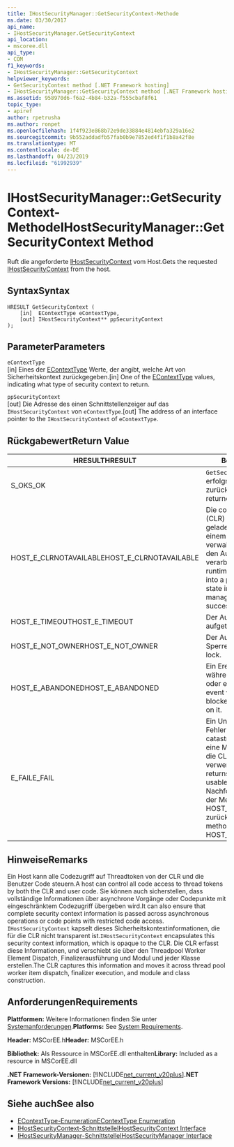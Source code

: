 ```yaml
---
title: IHostSecurityManager::GetSecurityContext-Methode
ms.date: 03/30/2017
api_name:
- IHostSecurityManager.GetSecurityContext
api_location:
- mscoree.dll
api_type:
- COM
f1_keywords:
- IHostSecurityManager::GetSecurityContext
helpviewer_keywords:
- GetSecurityContext method [.NET Framework hosting]
- IHostSecurityManager::GetSecurityContext method [.NET Framework hosting]
ms.assetid: 958970d6-f6a2-4b84-b32a-f555cbaf8f61
topic_type:
- apiref
author: rpetrusha
ms.author: ronpet
ms.openlocfilehash: 1f4f923e868b72e9de33884e4814ebfa329a16e2
ms.sourcegitcommit: 9b552addadfb57fab0b9e7852ed4f1f1b8a42f8e
ms.translationtype: MT
ms.contentlocale: de-DE
ms.lasthandoff: 04/23/2019
ms.locfileid: "61992939"
---
```

# <a name="ihostsecuritymanagergetsecuritycontext-method"></a><span data-ttu-id="b249d-102">IHostSecurityManager::GetSecurityContext-Methode</span><span class="sxs-lookup"><span data-stu-id="b249d-102">IHostSecurityManager::GetSecurityContext Method</span></span>
<span data-ttu-id="b249d-103">Ruft die angeforderte [IHostSecurityContext](../../../../docs/framework/unmanaged-api/hosting/ihostsecuritycontext-interface.md) vom Host.</span><span class="sxs-lookup"><span data-stu-id="b249d-103">Gets the requested [IHostSecurityContext](../../../../docs/framework/unmanaged-api/hosting/ihostsecuritycontext-interface.md) from the host.</span></span>  
  
## <a name="syntax"></a><span data-ttu-id="b249d-104">Syntax</span><span class="sxs-lookup"><span data-stu-id="b249d-104">Syntax</span></span>  
  
```  
HRESULT GetSecurityContext (  
    [in]  EContextType eContextType,   
    [out] IHostSecurityContext** ppSecurityContext  
);  
```  
  
## <a name="parameters"></a><span data-ttu-id="b249d-105">Parameter</span><span class="sxs-lookup"><span data-stu-id="b249d-105">Parameters</span></span>  
 `eContextType`  
 <span data-ttu-id="b249d-106">[in] Eines der [EContextType](../../../../docs/framework/unmanaged-api/hosting/econtexttype-enumeration.md) Werte, der angibt, welche Art von Sicherheitskontext zurückgegeben.</span><span class="sxs-lookup"><span data-stu-id="b249d-106">[in] One of the [EContextType](../../../../docs/framework/unmanaged-api/hosting/econtexttype-enumeration.md) values, indicating what type of security context to return.</span></span>  
  
 `ppSecurityContext`  
 <span data-ttu-id="b249d-107">[out] Die Adresse des einen Schnittstellenzeiger auf das `IHostSecurityContext` von `eContextType`.</span><span class="sxs-lookup"><span data-stu-id="b249d-107">[out] The address of an interface pointer to the `IHostSecurityContext` of `eContextType`.</span></span>  
  
## <a name="return-value"></a><span data-ttu-id="b249d-108">Rückgabewert</span><span class="sxs-lookup"><span data-stu-id="b249d-108">Return Value</span></span>  
  
|<span data-ttu-id="b249d-109">HRESULT</span><span class="sxs-lookup"><span data-stu-id="b249d-109">HRESULT</span></span>|<span data-ttu-id="b249d-110">Beschreibung</span><span class="sxs-lookup"><span data-stu-id="b249d-110">Description</span></span>|  
|-------------|-----------------|  
|<span data-ttu-id="b249d-111">S_OK</span><span class="sxs-lookup"><span data-stu-id="b249d-111">S_OK</span></span>|<span data-ttu-id="b249d-112">`GetSecurityContext` wurde erfolgreich zurückgegeben.</span><span class="sxs-lookup"><span data-stu-id="b249d-112">`GetSecurityContext` returned successfully.</span></span>|  
|<span data-ttu-id="b249d-113">HOST_E_CLRNOTAVAILABLE</span><span class="sxs-lookup"><span data-stu-id="b249d-113">HOST_E_CLRNOTAVAILABLE</span></span>|<span data-ttu-id="b249d-114">Die common Language Runtime (CLR) wurde nicht in einen Prozess geladen wurde, oder die CLR ist in einem Zustand, in dem nicht verwalteten Code ausführen oder den Aufruf erfolgreich zu verarbeiten.</span><span class="sxs-lookup"><span data-stu-id="b249d-114">The common language runtime (CLR) has not been loaded into a process, or the CLR is in a state in which it cannot run managed code or process the call successfully.</span></span>|  
|<span data-ttu-id="b249d-115">HOST_E_TIMEOUT</span><span class="sxs-lookup"><span data-stu-id="b249d-115">HOST_E_TIMEOUT</span></span>|<span data-ttu-id="b249d-116">Der Aufruf ist ein Timeout aufgetreten.</span><span class="sxs-lookup"><span data-stu-id="b249d-116">The call timed out.</span></span>|  
|<span data-ttu-id="b249d-117">HOST_E_NOT_OWNER</span><span class="sxs-lookup"><span data-stu-id="b249d-117">HOST_E_NOT_OWNER</span></span>|<span data-ttu-id="b249d-118">Der Aufrufer ist nicht Besitzer der Sperre.</span><span class="sxs-lookup"><span data-stu-id="b249d-118">The caller does not own the lock.</span></span>|  
|<span data-ttu-id="b249d-119">HOST_E_ABANDONED</span><span class="sxs-lookup"><span data-stu-id="b249d-119">HOST_E_ABANDONED</span></span>|<span data-ttu-id="b249d-120">Ein Ereignis wurde abgebrochen, während sich der blockierte Thread oder eine Fiber darauf gewartet.</span><span class="sxs-lookup"><span data-stu-id="b249d-120">An event was canceled while a blocked thread or fiber was waiting on it.</span></span>|  
|<span data-ttu-id="b249d-121">E_FAIL</span><span class="sxs-lookup"><span data-stu-id="b249d-121">E_FAIL</span></span>|<span data-ttu-id="b249d-122">Ein Unbekannter Schwerwiegender Fehler ist aufgetreten.</span><span class="sxs-lookup"><span data-stu-id="b249d-122">An unknown catastrophic failure occurred.</span></span> <span data-ttu-id="b249d-123">Wenn eine Methode E_FAIL zurückgibt, ist die CLR nicht mehr im Prozess verwendet werden.</span><span class="sxs-lookup"><span data-stu-id="b249d-123">When a method returns E_FAIL, the CLR is no longer usable within the process.</span></span> <span data-ttu-id="b249d-124">Nachfolgende Aufrufe zum Hosten der Methoden HOST_E_CLRNOTAVAILABLE zurück.</span><span class="sxs-lookup"><span data-stu-id="b249d-124">Subsequent calls to hosting methods return HOST_E_CLRNOTAVAILABLE.</span></span>|  
  
## <a name="remarks"></a><span data-ttu-id="b249d-125">Hinweise</span><span class="sxs-lookup"><span data-stu-id="b249d-125">Remarks</span></span>  
 <span data-ttu-id="b249d-126">Ein Host kann alle Codezugriff auf Threadtoken von der CLR und die Benutzer Code steuern.</span><span class="sxs-lookup"><span data-stu-id="b249d-126">A host can control all code access to thread tokens by both the CLR and user code.</span></span> <span data-ttu-id="b249d-127">Sie können auch sicherstellen, dass vollständige Informationen über asynchrone Vorgänge oder Codepunkte mit eingeschränktem Codezugriff übergeben wird.</span><span class="sxs-lookup"><span data-stu-id="b249d-127">It can also ensure that complete security context information is passed across asynchronous operations or code points with restricted code access.</span></span> <span data-ttu-id="b249d-128">`IHostSecurityContext` kapselt dieses Sicherheitskontextinformationen, die für die CLR nicht transparent ist.</span><span class="sxs-lookup"><span data-stu-id="b249d-128">`IHostSecurityContext` encapsulates this security context information, which is opaque to the CLR.</span></span> <span data-ttu-id="b249d-129">Die CLR erfasst diese Informationen, und verschiebt sie über den Threadpool Worker Element Dispatch, Finalizerausführung und Modul und jeder Klasse erstellen.</span><span class="sxs-lookup"><span data-stu-id="b249d-129">The CLR captures this information and moves it across thread pool worker item dispatch, finalizer execution, and module and class construction.</span></span>  
  
## <a name="requirements"></a><span data-ttu-id="b249d-130">Anforderungen</span><span class="sxs-lookup"><span data-stu-id="b249d-130">Requirements</span></span>  
 <span data-ttu-id="b249d-131">**Plattformen:** Weitere Informationen finden Sie unter [Systemanforderungen](../../../../docs/framework/get-started/system-requirements.md).</span><span class="sxs-lookup"><span data-stu-id="b249d-131">**Platforms:** See [System Requirements](../../../../docs/framework/get-started/system-requirements.md).</span></span>  
  
 <span data-ttu-id="b249d-132">**Header:** MSCorEE.h</span><span class="sxs-lookup"><span data-stu-id="b249d-132">**Header:** MSCorEE.h</span></span>  
  
 <span data-ttu-id="b249d-133">**Bibliothek:** Als Ressource in MSCorEE.dll enthalten</span><span class="sxs-lookup"><span data-stu-id="b249d-133">**Library:** Included as a resource in MSCorEE.dll</span></span>  
  
 <span data-ttu-id="b249d-134">**.NET Framework-Versionen:** [!INCLUDE[net_current_v20plus](../../../../includes/net-current-v20plus-md.md)]</span><span class="sxs-lookup"><span data-stu-id="b249d-134">**.NET Framework Versions:** [!INCLUDE[net_current_v20plus](../../../../includes/net-current-v20plus-md.md)]</span></span>  
  
## <a name="see-also"></a><span data-ttu-id="b249d-135">Siehe auch</span><span class="sxs-lookup"><span data-stu-id="b249d-135">See also</span></span>

- [<span data-ttu-id="b249d-136">EContextType-Enumeration</span><span class="sxs-lookup"><span data-stu-id="b249d-136">EContextType Enumeration</span></span>](../../../../docs/framework/unmanaged-api/hosting/econtexttype-enumeration.md)
- [<span data-ttu-id="b249d-137">IHostSecurityContext-Schnittstelle</span><span class="sxs-lookup"><span data-stu-id="b249d-137">IHostSecurityContext Interface</span></span>](../../../../docs/framework/unmanaged-api/hosting/ihostsecuritycontext-interface.md)
- [<span data-ttu-id="b249d-138">IHostSecurityManager-Schnittstelle</span><span class="sxs-lookup"><span data-stu-id="b249d-138">IHostSecurityManager Interface</span></span>](../../../../docs/framework/unmanaged-api/hosting/ihostsecuritymanager-interface.md)
